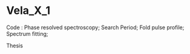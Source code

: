 # Vela_X_1

Code : Phase resolved spectroscopy; Search Period; Fold pulse profile; Spectrum fitting; 

Thesis
